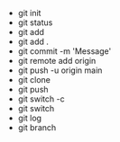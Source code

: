 - git init
- git status
- git add <filename>
- git add .
- git commit -m 'Message'
- git remote add origin <githubadress>
- git push -u origin main
- git clone
- git push
- git switch -c <branchname>
- git switch <branchname>
- git log
- git branch
